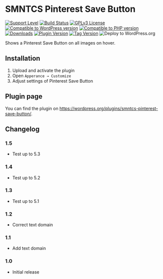 # SMNTCS Pinterest Save Button

[![Support Level](https://img.shields.io/badge/support-active-green.svg)](#support-level)
[![Build Status](https://api.travis-ci.com/nielslange/smntcs-pinterest-save-button.svg?branch=master)](https://api.travis-ci.com/nielslange/smntcs-pinterest-save-button)
[![GPLv3 License](https://img.shields.io/github/license/nielslange/smntcs-pinterest-save-button.svg)](https://www.gnu.org/licenses/gpl.html)
[![Compatible to WordPress version](https://plugintests.com/plugins/smntcs-pinterest-save-button/wp-badge.svg)](https://plugintests.com/plugins/smntcs-pinterest-save-button/latest)
[![Compatible to PHP version](https://plugintests.com/plugins/smntcs-pinterest-save-button/php-badge.svg)](https://plugintests.com/plugins/smntcs-pinterest-save-button/latest)
[![Downloads](https://img.shields.io/wordpress/plugin/dt/smntcs-pinterest-save-button.svg)](https://wordpress.org/plugins/smntcs-pinterest-save-button/)
[![Plugin Version](https://img.shields.io/wordpress/plugin/v/smntcs-pinterest-save-button.svg)](https://wordpress.org/plugins/smntcs-pinterest-save-button/)
[![Tag Version](https://img.shields.io/github/tag/nielslange/smntcs-pinterest-save-button.svg)](https://wordpress.org/plugins/smntcs-pinterest-save-button/)
![Deploy to WordPress.org](https://github.com/nielslange/smntcs-pinterest-save-button/workflows/Deploy%20to%20WordPress.org/badge.svg)

Shows a Pinterest Save Button on all images on hover.

## Installation

1. Upload and activate the plugin
2. Open `Apperance → Customize`
3. Adjust settings of Pinterest Save Button 

## Plugin page

You can find the plugin on https://wordpress.org/plugins/smntcs-pinterest-save-button/.

## Changelog

### 1.5
* Test up to 5.3

### 1.4
* Test up to 5.2

### 1.3
* Test up to 5.1

### 1.2
* Correct text domain

### 1.1
* Add text domain

### 1.0
* Initial release
